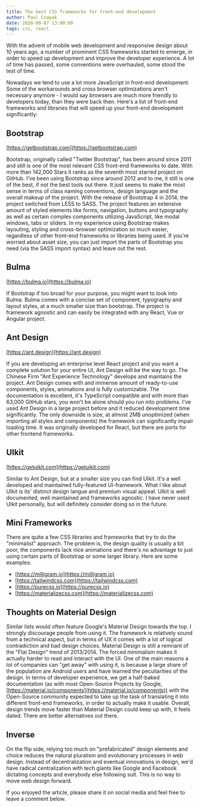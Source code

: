 ```yaml
---
title: The best CSS frameworks for front-end development
author: Paul Csapak
date: 2020-09-07 13:00:00
tags: css, react
---
```


With the advent of mobile web development and responsive design about 10 years ago, a number of prominent CSS frameworks started to emerge, in order to speed up development and improve the developer experience. A lot of time has passed, some conventions were overhauled, some stood the test of time.

<!-- more -->

Nowadays we tend to use a lot more JavaScript in front-end development. Some of the workarounds and cross browser optimizations aren't necessary anymore - I would say browsers are much more friendly to developers today, than they were back then. Here's a list of front-end frameworks and libraries that will speed up your front-end development significantly:

## Bootstrap

[https://getbootstrap.com](https://getbootstrap.com)

Bootstrap, originally called "Twitter Bootstrap", has been around since 2011 and still is one of the most relevant CSS front-end frameworks to date. With more than 142,000 Stars it ranks as the seventh most starred project on GitHub. I've been using Bootstrap since around 2012 and to me, it still is one of the best, if not the best tools out there. It just seems to make the most sense in terms of class naming conventions, design language and the overall makeup of the project. With the release of Bootstrap 4 in 2014, the project switched from LESS to SASS. The project features an extensive amount of styled elements like forms, navigation, buttons and typography as well as certain complex components utilizing JavaScript, like modal windows, tabs or sliders. In my experience using Bootstrap makes layouting, styling and cross-browser optimization so much easier, regardless of other front-end frameworks or libraries being used. If you're worried about asset size, you can just import the parts of Bootstrap you need (via the SASS import syntax) and leave out the rest.

## Bulma

[https://bulma.io](https://bulma.io)

If Bootstrap if too broad for your purpose, you might want to look into Bulma. Bulma comes with a concise set of component, typography and layout styles, at a much smaller size than bootstrap. The project is framework agnostic and can easily be integrated with any React, Vue or Angular project.

## Ant Design

[https://ant.design](https://ant.design)

If you are developing an enterprise level React project and you want a complete solution for your entire UI, Ant Design will be the way to go. The Chinese Firm "Ant Experience Technology" develops and maintains the project. Ant Design comes with and immense amount of ready-to-use components, styles, animations and is fully customizable. The documentation is excellent, it's TypeScript compatible and with more than 63,000 GitHub stars, you won't be alone should you run into problems. I've used Ant Design in a large project before and it reduced development time significantly. The only downside is size, at almost 2MB unoptimized (when importing all styles and components) the framework can significantly impair loading time. It was originally developed for React, but there are ports for other frontend frameworks.

## UIkit

[https://getuikit.com](https://getuikit.com)

Similar to Ant Design, but at a smaller size you can find UIkit. It's a well developed and maintained fully-featured UI-framework. What I like about UIkit is its' distinct design langue and premium visual appeal. UIkit is well documented, well maintained and frameworks agnostic. I have never used UIkit personally, but will definitely consider doing so in the future.

## Mini Frameworks

There are quite a few CSS libraries and frameworks that try to do the "minimalist" approach. The problem is, the design quality is usually a bit poor, the components lack nice animations and there's no advantage to just using certain parts of Bootstrap or some larger library. Here are some examples:

- [https://milligram.io](https://milligram.io)
- [https://tailwindcss.com](https://tailwindcss.com)
- [https://purecss.io](https://purecss.io)
- [https://materializecss.com](https://materializecss.com)

## Thoughts on Material Design

Similar lists would often feature Google's Material Design towards the top. I strongly discourage people from using it. The framework is relatively sound from a technical aspect, but in terms of UX it comes with a lot of logical contradiction and bad design choices. Material Design is still a remnant of the "Flat Design" trend of 2013/2014. The forced minimalism makes it actually harder to read and interact with the UI. One of the main reasons a lot of companies can "get away" with using it, is because a large share of the population are Android users and have learned the peculiarities of the design. In terms of developer experience, we get a half-baked documentation (as with most Open-Source Projects by Google, [https://material.io/components](https://material.io/components)) with the Open-Source community expected to take up the task of translating it into different front-end frameworks, in order to actually make it usable. Overall, design trends move faster than Material Design could keep up with, it feels dated. There are better alternatives out there.

## Inverse

On the flip side, relying too much on "prefabricated" design elements and choice reduces the natural pluralism and evolutionary processes in web design. Instead of decentralization and eventual innovations in design, we'd have radical centralization with tech giants like Google and Facebook dictating concepts and everybody else following suit. This is no way to move web design forward.

If you enjoyed the article, please share it on social media and feel free to leave a comment below.

